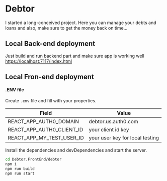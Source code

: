 # Debtor

I started a long-conceived project. Here you can manage your debts and loans and also, make sure to get the money back on time...

## Local Back-end deployment

Just build and run backend part and make sure app is working well [https://localhost:7117/index.html](https://localhost:7117/index.html)

## Local Fron-end deployment

#### .ENV file

Create ```.env``` file and fill with your properties.

| Field | Value |
| ------ | ------ |
| REACT_APP_AUTH0_DOMAIN | debtor.us.auth0.com |
| REACT_APP_AUTH0_CLIENT_ID | your client id key |
| REACT_APP_MY_TEST_USER_ID | your user key for local testing |


Install the dependencies and devDependencies and start the server.

```sh
cd Debtor.FrontEnd/debtor
npm i
npm run build
npm run start
```

